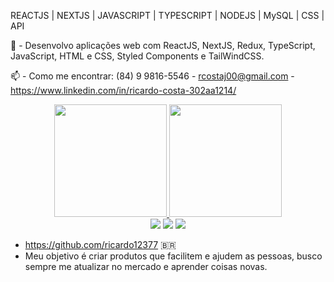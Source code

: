 REACTJS | NEXTJS | JAVASCRIPT | TYPESCRIPT | NODEJS | MySQL | CSS | API

🌱 - Desenvolvo aplicações web com ReactJS, NextJS, Redux, TypeScript, JavaScript, HTML e CSS, Styled Components e TailWindCSS.

📫 - Como me encontrar:
(84) 9 9816-5546 - rcostaj00@gmail.com - https://www.linkedin.com/in/ricardo-costa-302aa1214/

<div align="center">
  <a href="https://github.com/rafaballerini">
  <img height="180em" src="https://github-readme-stats.vercel.app/api?username=ricardo12377&show_icons=true&theme=dracula&include_all_commits=true&count_private=true"/>
  <img height="180em" src="https://github-readme-stats.vercel.app/api/top-langs/?username=ricardo12377&layout=compact&langs_count=7&theme=dracula"/>
</div>
  
  <div style="display: inline_block" align="center">
    <a href="https://www.instagram.com/ricardo_costah/" target="_blank"><img src="https://img.shields.io/badge/-Instagram-%23E4405F?style=for-the-badge&logo=instagram&logoColor=white" target="_blank"></a>
    <a href = "mailto: rcostaj00@gmail.com"><img src="https://img.shields.io/badge/-Gmail-%23333?style=for-the-badge&logo=gmail&logoColor=white" target="_blank"></a>
    <a href="https://www.linkedin.com/in/ricardo-costa-302aa1214/" target="_blank"><img src="https://img.shields.io/badge/-LinkedIn-%230077B5?style=for-the-badge&logo=linkedin&logoColor=white" target="_blank"></a> 

  </div>
  
- https://github.com/ricardo12377 🇧🇷
- Meu objetivo é criar produtos que facilitem e ajudem as pessoas, busco sempre me atualizar no mercado e aprender coisas novas.
